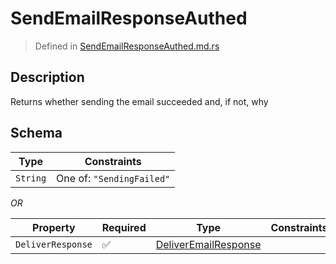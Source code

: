 # SendEmailResponseAuthed
> Defined in [SendEmailResponseAuthed.md.rs](../../../../../interface/src/interface/routes/native/send_email.rs)

## Description
Returns whether sending the email succeeded and, if not, why

## Schema

| Type | Constraints |
| --- | --- |
| `String` | One of: `"SendingFailed"` |

*OR*

| Property | Required | Type | Constraints |
| --- | --- | --- | --- |
| `DeliverResponse` | ✅ | [DeliverEmailResponse](../../../routes/foreign/deliver_email/DeliverEmailResponse.md) |     | 


